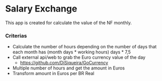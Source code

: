 # Salary Exchange

This app is created for calculate the value of the NF monthly.


### Criterias

- Calculate the number of hours depending on the number of days that each month has
    (month days * working hours) days * 7,5
- Call external api/web to grab the Euro currency value of the day
    - https://github.com/DiSiqueira/GoCurrency
- Multiple number of hours and get the amount in Euros
- Transform amount in Euros per BR Real

